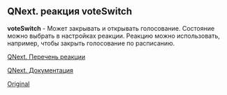 ## QNext. реакция voteSwitch

**voteSwitch** - Может закрывать и открывать голосование. Состояние можно выбрать в настройках реакции. Реакцию можно использовать, например, чтобы закрыть голосование по расписанию.



[QNext. Перечень реакции](/docs-test/reactions)

[QNext. Документация](/docs-test/)
  
[Original](https://telegra.ph/QNext-admin-reaction-voteOpen-05-03)